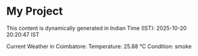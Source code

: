 # My Project

This content is dynamically generated in Indian Time (IST): 2025-10-20 20:20:47 IST


Current Weather in Coimbatore:
Temperature: 25.88 °C
Condition: smoke
